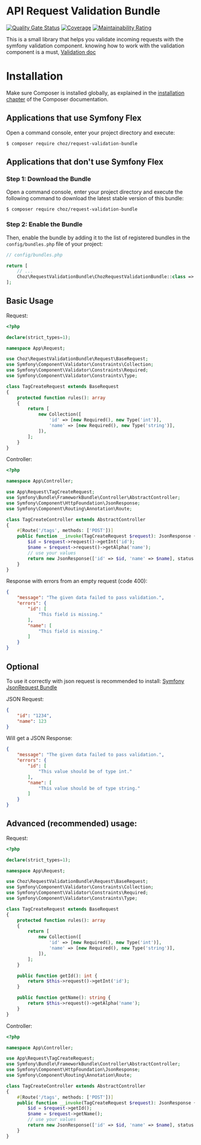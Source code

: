 # API Request Validation Bundle
[![Quality Gate Status](https://sonarcloud.io/api/project_badges/measure?project=ferchoz_request-validation-bundle&metric=alert_status)](https://sonarcloud.io/summary/new_code?id=ferchoz_request-validation-bundle)
[![Coverage](https://sonarcloud.io/api/project_badges/measure?project=ferchoz_request-validation-bundle&metric=coverage)](https://sonarcloud.io/summary/new_code?id=ferchoz_request-validation-bundle)
[![Maintainability Rating](https://sonarcloud.io/api/project_badges/measure?project=ferchoz_request-validation-bundle&metric=sqale_rating)](https://sonarcloud.io/summary/new_code?id=ferchoz_request-validation-bundle)

This is a small library that helps you validate incoming requests with the symfony validation component.
knowing how to work with the validation component is a must, [Validation doc](https://symfony.com/doc/current/validation/raw_values.html)

Installation
============

Make sure Composer is installed globally, as explained in the
[installation chapter](https://getcomposer.org/doc/00-intro.md)
of the Composer documentation.

Applications that use Symfony Flex
----------------------------------

Open a command console, enter your project directory and execute:

```console
$ composer require choz/request-validation-bundle
```

Applications that don't use Symfony Flex
----------------------------------------

### Step 1: Download the Bundle

Open a command console, enter your project directory and execute the
following command to download the latest stable version of this bundle:

```console
$ composer require choz/request-validation-bundle
```

### Step 2: Enable the Bundle

Then, enable the bundle by adding it to the list of registered bundles
in the `config/bundles.php` file of your project:

```php
// config/bundles.php

return [
    // ...
    Choz\RequestValidationBundle\ChozRequestValidationBundle::class => ['all' => true],
];
```

## Basic Usage

Request:
```php
<?php

declare(strict_types=1);

namespace App\Request;

use Choz\RequestValidationBundle\Request\BaseRequest;
use Symfony\Component\Validator\Constraints\Collection;
use Symfony\Component\Validator\Constraints\Required;
use Symfony\Component\Validator\Constraints\Type;

class TagCreateRequest extends BaseRequest
{
    protected function rules(): array
    {
        return [
            new Collection([
                'id' => [new Required(), new Type('int')],
                'name' => [new Required(), new Type('string')],
            ]),
        ];
    }
}
```

Controller:
```php
<?php 

namespace App\Controller;

use App\Request\TagCreateRequest;
use Symfony\Bundle\FrameworkBundle\Controller\AbstractController;
use Symfony\Component\HttpFoundation\JsonResponse;
use Symfony\Component\Routing\Annotation\Route;

class TagCreateController extends AbstractController
{
    #[Route('/tags', methods: ['POST'])]
    public function __invoke(TagCreateRequest $request): JsonResponse {
        $id = $request->request()->getInt('id');
        $name = $request->request()->getAlpha('name');
        // use your values
        return new JsonResponse(['id' => $id, 'name' => $name], status: JsonResponse::HTTP_CREATED);
    }
}
```

Response with errors from an empty request (code 400): 
```json
{
    "message": "The given data failed to pass validation.",
    "errors": {
        "id": [
            "This field is missing."
        ],
        "name": [
            "This field is missing."
        ]
    }
}
```

## Optional
To use it correctly with json request is recommended to install: [Symfony JsonRequest Bundle](https://github.com/symfony-bundles/json-request-bundle)

JSON Request: 
```json
{
    "id": "1234",
    "name": 123
}
```
Will get a JSON Response: 
```json
{
    "message": "The given data failed to pass validation.",
    "errors": {
        "id": [
            "This value should be of type int."
        ],
        "name": [
            "This value should be of type string."
        ]
    }
}
```

## Advanced (recommended) usage:


Request:
```php
<?php

declare(strict_types=1);

namespace App\Request;

use Choz\RequestValidationBundle\Request\BaseRequest;
use Symfony\Component\Validator\Constraints\Collection;
use Symfony\Component\Validator\Constraints\Required;
use Symfony\Component\Validator\Constraints\Type;

class TagCreateRequest extends BaseRequest
{
    protected function rules(): array
    {
        return [
            new Collection([
                'id' => [new Required(), new Type('int')],
                'name' => [new Required(), new Type('string')],
            ]),
        ];
    }

    public function getId(): int {
        return $this->request()->getInt('id');
    }

    public function getName(): string {
        return $this->request()->getAlpha('name');
    }
}
```

Controller:
```php
<?php 

namespace App\Controller;

use App\Request\TagCreateRequest;
use Symfony\Bundle\FrameworkBundle\Controller\AbstractController;
use Symfony\Component\HttpFoundation\JsonResponse;
use Symfony\Component\Routing\Annotation\Route;

class TagCreateController extends AbstractController
{
    #[Route('/tags', methods: ['POST'])]
    public function __invoke(TagCreateRequest $request): JsonResponse {
        $id = $request->getId();
        $name = $request->getName();
        // use your values
        return new JsonResponse(['id' => $id, 'name' => $name], status: JsonResponse::HTTP_CREATED);
    }
}
```
